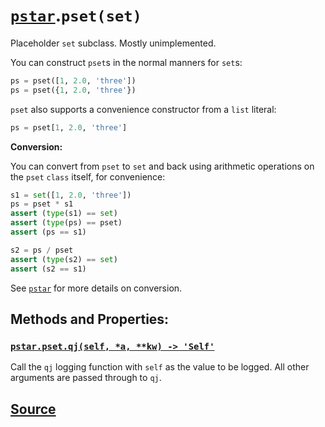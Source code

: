 # [`pstar`](./pstar.md).`pset(set)`

Placeholder `set` subclass. Mostly unimplemented.

You can construct `pset`s in the normal manners for `set`s:
```python
ps = pset([1, 2.0, 'three'])
ps = pset({1, 2.0, 'three'})
```

`pset` also supports a convenience constructor from a `list` literal:
```python
ps = pset[1, 2.0, 'three']
```

**Conversion:**

You can convert from `pset` to `set` and back using arithmetic
operations on the `pset` `class` itself, for convenience:
```python
s1 = set([1, 2.0, 'three'])
ps = pset * s1
assert (type(s1) == set)
assert (type(ps) == pset)
assert (ps == s1)

s2 = ps / pset
assert (type(s2) == set)
assert (s2 == s1)
```

See [`pstar`](./pstar_pstar.md) for more details on conversion.

## Methods and Properties:

### [`pstar.pset.qj(self, *a, **kw) -> 'Self'`](./pstar_pset_qj.md)

Call the `qj` logging function with `self` as the value to be logged. All other arguments are passed through to `qj`.

## [Source](../pstar/pstar.py#L995-L1050)